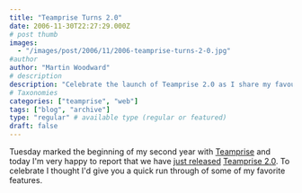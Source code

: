 ```yaml
---
title: "Teamprise Turns 2.0"
date: 2006-11-30T22:27:29.000Z
# post thumb
images:
  - "/images/post/2006/11/2006-teamprise-turns-2-0.jpg"
#author
author: "Martin Woodward"
# description
description: "Celebrate the launch of Teamprise 2.0 as I share my favourite features from my second year with the team."
# Taxonomies
categories: ["teamprise", "web"]
tags: ["blog", "archive"]
type: "regular" # available type (regular or featured)
draft: false
---
```

Tuesday marked the beginning of my second year with [Teamprise](http://www.teamprise.com/) and today I'm very happy to report that we have [just released](http://www.teamprise.com/news/2006/11/teamprise_20_now_available.html) [Teamprise 2.0](http://www.teamprise.com/).  To celebrate I thought I'd give you a quick run through of some of my favorite features.